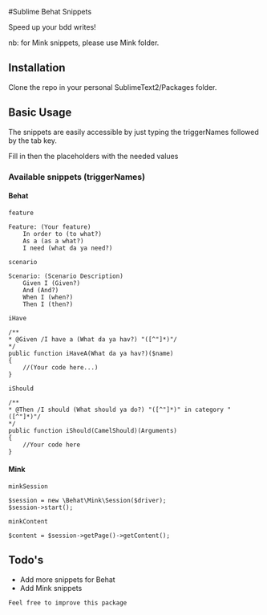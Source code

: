 #Sublime Behat Snippets

Speed up your bdd writes!

nb: for Mink snippets, please use Mink folder.

## Installation

Clone the repo in your personal SublimeText2/Packages folder.

## Basic Usage

The snippets are easily accessible by just typing the triggerNames followed by the tab key.

Fill in then the placeholders with the needed values

### Available snippets (triggerNames)

#### Behat

`feature`

````
Feature: (Your feature)
	In order to (to what?)
	As a (as a what?)
	I need (what da ya need?)
````

`scenario`

````
Scenario: (Scenario Description)
	Given I (Given?)
	And (And?)
	When I (when?)
	Then I (then?)
````

`iHave`

````
/**
* @Given /I have a (What da ya hav?) "([^"]*)"/
*/
public function iHaveA(What da ya hav?)($name)
{
	//(Your code here...)
}
````

`iShould`

````
/**
* @Then /I should (What should ya do?) "([^"]*)" in category "([^"]*)"/
*/
public function iShould(CamelShould)(Arguments)
{
	//Your code here
}
````

#### Mink

`minkSession`

````
$session = new \Behat\Mink\Session($driver);
$session->start();
````

`minkContent`

````
$content = $session->getPage()->getContent();
````

## Todo's

* Add more snippets for Behat
* Add Mink snippets

`Feel free to improve this package`
